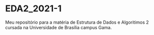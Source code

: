 # EDA2_2021-1
Meu repositório para a matéria de Estrutura de Dados e Algoritimos 2 cursada na Universidade de Brasília campus Gama.
